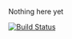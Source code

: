 Nothing here yet

[![Build Status](https://travis-ci.org/KITSJonathanDixon/skimbee.svg?branch=master)](https://travis-ci.org/KITSJonathanDixon/skimbee)